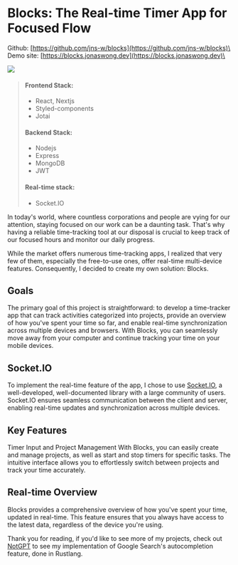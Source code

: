 # Blocks: The Real-time Timer App for Focused Flow

Github: [https://github.com/jns-w/blocks](https://github.com/jns-w/blocks)\
Demo site: [https://blocks.jonaswong.dev](https://blocks.jonaswong.dev)\

![](https://res.cloudinary.com/ds1s8ilcc/image/upload/v1706939451/Devsite/blocks/Blocks-main_x9qoss.png)

> #### Frontend Stack:
>
> - React, Nextjs
> - Styled-components
> - Jotai
>
> #### Backend Stack:
>
> - Nodejs
> - Express
> - MongoDB
> - JWT
>
> #### Real-time stack:
>
> - Socket.IO

In today's world, where countless corporations and people are vying for our attention, staying focused on our work can be a daunting task. That's why having a reliable time-tracking tool at our disposal is crucial to keep track of our focused hours and monitor our daily progress.

While the market offers numerous time-tracking apps, I realized that very few of them, especially the free-to-use ones, offer real-time multi-device features. Consequently, I decided to create my own solution: Blocks.

## Goals

The primary goal of this project is straightforward: to develop a time-tracker app that can track activities categorized into projects, provide an overview of how you've spent your time so far, and enable real-time synchronization across multiple devices and browsers. With Blocks, you can seamlessly move away from your computer and continue tracking your time on your mobile devices.

## Socket.IO

To implement the real-time feature of the app, I chose to use [Socket.IO](https://socket.io), a well-developed, well-documented library with a large community of users. Socket.IO ensures seamless communication between the client and server, enabling real-time updates and synchronization across multiple devices.

## Key Features

Timer Input and Project Management
With Blocks, you can easily create and manage projects, as well as start and stop timers for specific tasks. The intuitive interface allows you to effortlessly switch between projects and track your time accurately.

## Real-time Overview

Blocks provides a comprehensive overview of how you've spent your time, updated in real-time. This feature ensures that you always have access to the latest data, regardless of the device you're using.

Thank you for reading, if you'd like to see more of my projects, check out [NotGPT](https://github.com/jns-w/notgpt) to see my implementation of Google Search's autocompletion feature, done in Rustlang.
